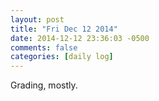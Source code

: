 ```yaml
---
layout: post
title: "Fri Dec 12 2014"
date: 2014-12-12 23:36:03 -0500
comments: false
categories: [daily log]
---
```


Grading, mostly.
